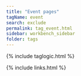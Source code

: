 ```yaml
---
title: "Event pages"
tagName: event
search: exclude
permalink: tag_event.html
sidebar: workbench_sidebar
folder: tags
---
```

{% include taglogic.html %}

{% include links.html %}
